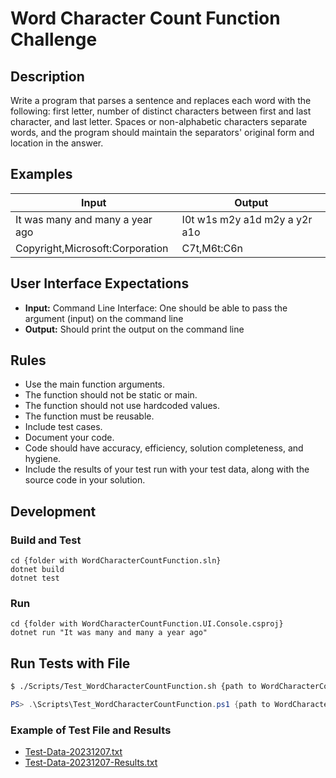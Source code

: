 # Word Character Count Function Challenge

## Description

Write a program that parses a sentence and replaces each word with the following: first letter, number of distinct characters between first and last character, and last letter. Spaces or non-alphabetic characters separate words, and the program should maintain the separators' original form and location in the answer.

## Examples

| Input                           | Output                        |
|---------------------------------|-------------------------------|
| It was many and many a year ago | I0t w1s m2y a1d m2y a y2r a1o |
| Copyright,Microsoft:Corporation | C7t,M6t:C6n                   |

## User Interface Expectations

- **Input:** Command Line Interface: One should be able to pass the argument (input) on the command line
- **Output:** Should print the output on the command line

## Rules

- Use the main function arguments.
- The function should not be static or main.
- The function should not use hardcoded values.
- The function must be reusable.
- Include test cases.
- Document your code.
- Code should have accuracy, efficiency, solution completeness, and hygiene.
- Include the results of your test run with your test data, along with the source code in your solution.

## Development

### Build and Test

```shell
cd {folder with WordCharacterCountFunction.sln}
dotnet build
dotnet test
```

### Run

```shell
cd {folder with WordCharacterCountFunction.UI.Console.csproj}
dotnet run "It was many and many a year ago"
```

## Run Tests with File

```bash
$ ./Scripts/Test_WordCharacterCountFunction.sh {path to WordCharacterCountFunction.UI.Console.csproj} {path to test file}
```
```powershell
PS> .\Scripts\Test_WordCharacterCountFunction.ps1 {path to WordCharacterCountFunction.UI.Console.csproj} {path to test file}
```

### Example of Test File and Results

- [Test-Data-20231207.txt](./Tests/Test-Data-20231207.txt)
- [Test-Data-20231207-Results.txt](./Tests/Test-Data-20231207-Results.txt)
